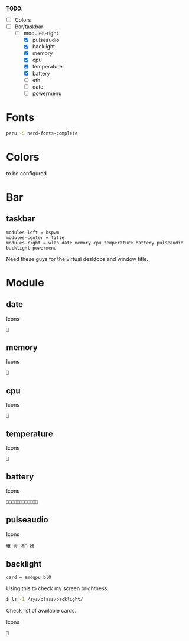 **TODO**:
- [ ] Colors
- [ ] Bar/taskbar
  - [ ] modules-right
    - [x] pulseaudio
    - [x] backlight
    - [x] memory
    - [x] cpu
    - [x] temperature
    - [x] battery
    - [ ] eth
    - [ ] date
    - [ ] powermenu

# Fonts
```sh
paru -S nerd-fonts-complete
```

# Colors

to be configured

# Bar
## taskbar

```
modules-left = bspwm 
modules-center = title
modules-right = wlan date memory cpu temperature battery pulseaudio backlight powermenu
```
Need these guys for the virtual desktops and window title.

# Module
## date
Icons
```

```

## memory
Icons
```

```

## cpu
Icons
```

```

## temperature
Icons
```

```

## battery
Icons
```

```

## pulseaudio
Icons
```
奄 奔 墳 婢
```

## backlight
```
card = amdgpu_bl0
```
Using this to check my screen brightness.

```sh
$ ls -1 /sys/class/backlight/
```
Check list of available cards.

Icons
```

```

